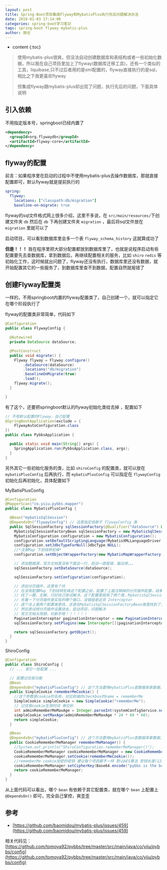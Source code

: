 ```yaml
---
layout: post
title: Spring-Boot项目集成Flyway和MybatisPlus执行先后问题解决办法
date: 2019-01-03 17:14:00
categories: spring-boot学习笔记
tags: spring-boot flyway mybatis-plus
author: 朋也
---
```


* content
{:toc}

> 使用mybatis-plus很爽，但没法自动创建数据库和表结构或者一些初始化数据，所以我在自己项目里加上了flyway(数据库迁移工具)，还有一个类似的工具，liquibase,只不过后者用的是xml配置的，flyway直接执行的是sql，相比之下我更喜欢flyway
>
> 但集成flyway跟mybatis-plus却出现了问题，执行先后的问题，下面具体说明

## 引入依赖

不用指定版本号，springboot已经内置了

```xml
<dependency>
  <groupId>org.flywaydb</groupId>
  <artifactId>flyway-core</artifactId>
</dependency>
```





## flyway的配置

前言：如果程序里在启动的过程中不使用mybatis-plus去操作数据库，那就直接配置即可，默认flyway就是提前执行的

```yml
spring:
  flyway:
    locations: ["classpath:db/migration"]
    baseline-on-migrate: true
```

flyway的sql文件格式网上很多介绍，这里不多说，在 `src/main/resources/`下创建文件夹 `db` 然后在 `db` 下再创建文件夹 `migration` ，最后将sql文件放在 `migration` 里就可以了

启动项目，可以看到数据库里会多一个表 `flyway_schema_history` 这就算成功了

**但是！！！** 我在程序里把大部分配置都放到数据库里了，也就是说程序启动有些配置要先去查数据库，拿到数据后，再继续配置相关的服务，比如 `shiro` `redis` 等初始化工作，这时候就出问题了，flyway还没有执行，数据库里还没有数据，就开始配置其它的一些服务了，到数据库里查不到数据，配置自然就报错了

## 创建Flyway配置类

一样的，不用springboot内置的flyway配置类了，自己创建一个，就可以指定它在哪个阶段执行了

flyway的配置类非常简单，代码如下

```java
@Configuration
public class FlywayConfig {

  @Autowired
  private DataSource dataSource;

  @PostConstruct
  public void migrate() {
    Flyway flyway = Flyway.configure()
        .dataSource(dataSource)
        .locations("db/migration")
        .baselineOnMigrate(true)
        .load();
    flyway.migrate();
  }

}
```

有了这个，还要把springboot默认的flyway初始化类给去掉 ，配置如下

```java
// 不用默认配置的Flyway，自己配置
@SpringBootApplication(exclude = {
    FlywayAutoConfiguration.class
})
public class PybbsApplication {

  public static void main(String[] args) {
    SpringApplication.run(PybbsApplication.class, args);
  }
}

```

另外其它一些初始化服务的类，比如 `shiroConfig` 的配置类，就可以放在 `mybatisPlusConfig` 后再执行，而 `mybatisPlusConfig` 可以指定在 `flywayConfig` 初始化后再初始化，具体配置如下

MyBatisPlusConfig
```java
@Configuration
@MapperScan("co.yiiu.pybbs.mapper")
public class MybatisPlusConfig {

  @Bean("mybatisSqlSession")
  @DependsOn("flywayConfig") // 这里指定依赖于 flywayConfig 类
  public SqlSessionFactory sqlSessionFactory(@Qualifier("dataSource") DataSource dataSource) throws Exception {
    MybatisSqlSessionFactoryBean sqlSessionFactory = new MybatisSqlSessionFactoryBean();
    MybatisConfiguration configuration = new MybatisConfiguration();
    configuration.setDefaultScriptingLanguage(MybatisXMLLanguageDriver.class);
    configuration.setJdbcTypeForNull(JdbcType.NULL);
    //*注册Map 下划线转驼峰*
    configuration.setObjectWrapperFactory(new MybatisMapWrapperFactory());

    // 添加数据源，官方文档里没有下面这一行，启动一直报错，脑瓜疼。。。
    sqlSessionFactory.setDataSource(dataSource);

    sqlSessionFactory.setConfiguration(configuration);

    // 添加分页插件，这里有个坑
    // 在没有配置Map 下划线转驼峰这个配置之前，配置了上面注释掉的分页插件配置，结果配置了这个之后，分页就失效了
    // 找了一圈，无解，只好自己尝试解决，这个配置里就用了两个类，MybatisSqlSessionFactoryBean，MybatisConfiguration
    // 先看一下分页插件是实现的哪个接口，没错就是这货 Interceptor
    // 逐个去上面两个配置类里找，还真在MybatisSqlSessionFactoryBean类里找到了，有个plugins的字段，类型正是 Interceptor
    // 然后尝试把分页插件设置进去，启动项目，问题解决
    // 官方文档太简陋，坑新手呀！！！！！！
    PaginationInterceptor paginationInterceptor = new PaginationInterceptor();
    sqlSessionFactory.setPlugins(new Interceptor[]{paginationInterceptor});

    return sqlSessionFactory.getObject();
  }
}
```

ShiroConfig
```java
@Configuration
public class ShiroConfig {
  // ... 其它一些配置 ...

  // 配置记住我功能
  @Bean
  @DependsOn("mybatisPlusConfig") // 这个方法要用mybatisPlus查数据库拿数据，就在这个方法上配置上依赖于 mybatisPlusConfig 类
  public SimpleCookie rememberMeCookie() {
    //这个参数是cookie的名称，对应前端的checkbox的name = rememberMe
    SimpleCookie simpleCookie = new SimpleCookie("rememberMe");
    // 记住我cookie生效时间 单位秒
    int adminRememberMeMaxAge = Integer.parseInt(systemConfigService.selectAllConfig().get("admin_remember_me_max_age").toString());
    simpleCookie.setMaxAge(adminRememberMeMaxAge * 24 * 60 * 60);
    return simpleCookie;
  }

  @Bean
  @DependsOn("mybatisPlusConfig") // 这个方法要用mybatisPlus查数据库拿数据，就在这个方法上配置上依赖于 mybatisPlusConfig 类
  public CookieRememberMeManager rememberMeManager() {
    //System.out.println("ShiroConfiguration.rememberMeManager()");
    CookieRememberMeManager cookieRememberMeManager = new CookieRememberMeManager();
    cookieRememberMeManager.setCookie(rememberMeCookie());
    //rememberMe cookie加密的密钥 建议每个项目都不一样 默认AES算法 密钥长度(128 256 512 位)
    cookieRememberMeManager.setCipherKey(Base64.encode("pybbs is the best!".getBytes()));
    return cookieRememberMeManager;
  }
}
```

从上面代码可以看出，哪个 `bean` 有依赖于其它配置类，就在哪个 `bean` 上配置上 `@DependsOn()` 即可，完全自己掌控，爽歪歪

## 参考

- [https://github.com/baomidou/mybatis-plus/issues/459](https://github.com/baomidou/mybatis-plus/issues/459)

相关代码见：[https://github.com/tomoya92/pybbs/tree/master/src/main/java/co/yiiu/pybbs/config](https://github.com/tomoya92/pybbs/tree/master/src/main/java/co/yiiu/pybbs/config)